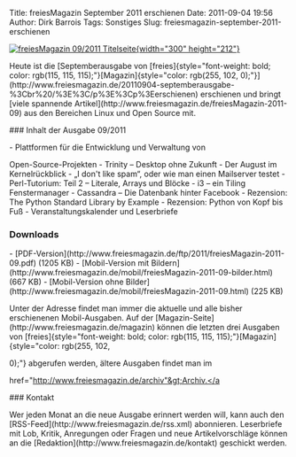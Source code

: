 Title: freiesMagazin September 2011 erschienen
Date: 2011-09-04 19:56
Author: Dirk Barrois
Tags: Sonstiges
Slug: freiesmagazin-september-2011-erschienen

[![freiesMagazin 09/2011
Titelseite](http://www.freiesmagazin.de/system/files/freiesmagazin-2011-09.png){width="300"
height="212"}](http://www.freiesmagazin.de/system/files/freiesmagazin-2011-09.png)

</p>
Heute ist die [Septemberausgabe von
[freies]{style="font-weight: bold; color: rgb(115, 115, 115);"}[Magazin]{style="color: rgb(255, 102, 0);"}](http://www.freiesmagazin.de/20110904-septemberausgabe-%3Cbr%20/%3E%3C/p%3E%3Cp%3Eerschienen)
erschienen und bringt [viele spannende
Artikel](http://www.freiesmagazin.de/freiesMagazin-2011-09) aus den
Bereichen Linux und Open Source mit.

</p>
### Inhalt der Ausgabe 09/2011

</p>
-   Plattformen für die Entwicklung und Verwaltung von  
   </p>
    <p>
    Open-Source-Projekten
-   Trinity – Desktop ohne Zukunft
-   Der August im Kernelrückblick
-   „I don't like spam“, oder wie man einen Mailserver testet
-   Perl-Tutorium: Teil 2 – Literale, Arrays und Blöcke
-   i3 – ein Tiling Fenstermanager
-   Cassandra – Die Datenbank hinter Facebook
-   Rezension: The Python Standard Library by Example
-   Rezension: Python von Kopf bis Fuß
-   Veranstaltungskalender und Leserbriefe

</p>
<!--break--><!--break-->

### Downloads

</p>
-   [PDF-Version](http://www.freiesmagazin.de/ftp/2011/freiesMagazin-2011-09.pdf)
    (1205 KB)
-   [Mobil-Version mit
    Bildern](http://www.freiesmagazin.de/mobil/freiesMagazin-2011-09-bilder.html)
    (667 KB)
-   [Mobil-Version ohne
    Bilder](http://www.freiesmagazin.de/mobil/freiesMagazin-2011-09.html)
    (225 KB)

</p>
Unter der Adresse <http://freiesmagazin.de/mobil/> findet man immer die
aktuelle und alle bisher erschienenen Mobil-Ausgaben. Auf der
[Magazin-Seite](http://www.freiesmagazin.de/magazin) können die letzten
drei Ausgaben von
[freies]{style="font-weight: bold; color: rgb(115, 115, 115);"}[Magazin]{style="color: rgb(255, 102,<br /></p><p>0);"}
abgerufen werden, ältere Ausgaben findet man im <a<br></a<br>

href="http://www.freiesmagazin.de/archiv"&gt;Archiv.</a<br>

</p>
### Kontakt

</p>
Wer jeden Monat an die neue Ausgabe erinnert werden will, kann auch den
[RSS-Feed](http://www.freiesmagazin.de/rss.xml) abonnieren. Leserbriefe
mit Lob, Kritik, Anregungen oder Fragen und neue Artikelvorschläge
können an die [Redaktion](http://www.freiesmagazin.de/kontakt) geschickt
werden.

</p>


